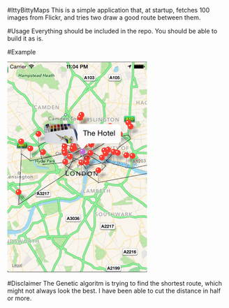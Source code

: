 #IttyBittyMaps
This is a simple application that, at startup, fetches 100 images from Flickr, and tries two draw a good route between them. 

#Usage
Everything should be included in the repo. You should be able to build it as is. 

#Example

![An example](screenshot.png "Example")

#Disclaimer
The Genetic algoritm is trying to find the shortest route, which might not always look the best. I have been able to cut the distance in half or more. 
